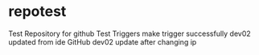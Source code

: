# repotest

Test Repository for github
Test Triggers
make trigger successfully
dev02 updated from ide
GitHub dev02 update after changing ip